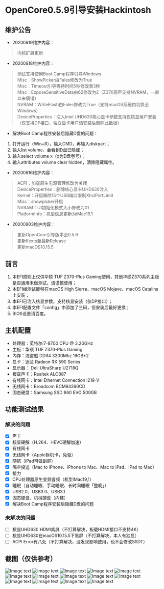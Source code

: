 # OpenCore0.5.9引导安装Hackintosh
## 维护公告
* 20200619维护内容：
> 内核扩展更新
* 20200618维护内容：
> 测试支持使用Boot Camp程序引导Windows  
> Misc：ShowPicker由Fales修改为True  
> Misc：Timeout引导等待时间5秒修改至3秒  
> Misc：ExposeSensitiveData由62修改为2（Z370原声支持NVRAM，一直以来填错）  
> NVRAM：WriteFlash由Fales修改为True（支持macOS系统内切换至Windows）  
> DeviceProperties：注入Intel UHD630核心显卡参数支持仅核显用户安装（仅支持DP接口，独立显卡用户请安装后删除此数据）
* 解决Boot Camp程序安装后隐藏D盘的问题：
1. 打开运行（Win+R），输入CMD，再输入diskpart；
2. 输入list volume，会看到D盘已隐藏；
3. 输入select volume x（x为D盘卷号）；
4. 输入attributes volume clear hidden，清除隐藏属性。
* 20200616维护内容：
> ACPI：加载原生电源管理修改为关闭  
> DeviceProperties：删除核心显卡UHD630注入  
> Kernel：开启解除15个USB端口限制XhciPortLimit  
> Misc：showpicker开启  
> NVRAM：UI初始化模式大小修改为01  
> PlatformInfo：机型信息更新为iMac19,1  
* 20200603维护内容：
> 更新OpenCore引导版本至0.5.9  
> 更新Kexts至最新Release  
> 更新macOS10.15.5  
## 前言
1. 本EFI原则上仅供华硕 TUF Z370-Plus Gaming使用，其他华硕Z370系列主板是否通用未做测试，请谨慎使用；
2. 本EFI经测试能够在macOS High Sierra、macOS Mojave、macOS Catalina上安装；
3. 本EFI已注入核显参数，支持核显安装（仅DP接口）；
4. 本EFI配置文件「config」中添加了三码，但安装后最好更换；
5. BIOS设置请百度。
## 主机配置
* 处理器：英特尔i7-8700 CPU @ 3.20GHz
* 主板：华硕 TUF Z370-Plus Gaming
* 内存：海盗船 DDR4 3200Mhz 16GB*2
* 显卡：迪兰 Radeon RX 590 Series
* 显示器： Dell UltraSharp U2718Q
* 板载声卡：Realtek ALC887
* 有线网卡：Intel Ethernet Connection I219-V
* 无线网卡：Broadcom BCM94360CD
* 固态硬盘：Samsung SSD 960 EVO 500GB
## 功能测试结果
### 解决的问题
- [x]   声卡
- [x] 核显硬解（H.264、HEVC硬解加速）
- [x] 有线网卡
- [x] 无线网卡（Apple拆机卡，免驱）
- [x] 随航（iPad可做副屏）
- [x] 隔空投送（Mac to iPhone、iPhone to Mac、Mac to iPad、iPad to Mac）
- [x] 接力
- [x] CPU处理器原生变频睿频（机型iMac19,1）
- [x] 睡眠（自动睡眠、手动睡眠、长时间睡眠「整晚」）
- [x] USB2.0、USB3.0、USB3.1
- [x] 固态硬盘、机械硬盘（内建）
- [x] 解决Boot Camp程序安装后隐藏D盘的问题
###  未解决的问题
- [ ] 核显UHD630 HDMI紫屏（不打算解决，板载HDMI接口不支持4K）
- [ ] 核显UHD630在macOS10.15.5下黑屏（不打算解决，本人有独显）
- [ ] ACPI Error有八处（不打算解决，没发现影响使用，也不会修改SSDT）
## 截图（仅供参考）
![Image text](https://github.com/hackintosh-OC/Asus-Z370_8700_RX590-EFI/blob/master/uPic/86C56891-0ED6-46EC-ADCB-8C65019DB47A.png)
![Image text](https://raw.githubusercontent.com/hackintosh-OC/Asus-Z370_8700_RX590-EFI/master/uPic/11F467A6-913B-496A-8CB7-D26D1F15DAD2.png)
![Image text](https://raw.githubusercontent.com/hackintosh-OC/Asus-Z370_8700_RX590-EFI/master/uPic/4690EC6F-CA0E-4118-B2AE-BB2AA7A02807.png)
![Image text](https://raw.githubusercontent.com/hackintosh-OC/Asus-Z370_8700_RX590-EFI/master/uPic/8EF3650B-2461-4E5F-96E9-24909F3D20A9.png)
![Image text](https://raw.githubusercontent.com/hackintosh-OC/Asus-Z370_8700_RX590-EFI/master/uPic/0955B6A3-5894-47C9-9423-108E22CF7C06.png)
![Image text](https://raw.githubusercontent.com/hackintosh-OC/Asus-Z370_8700_RX590-EFI/master/uPic/4FC647D3-1872-4F1B-B662-11F6F1183865.png)
![Image text](https://raw.githubusercontent.com/hackintosh-OC/Asus-Z370_8700_RX590-EFI/master/uPic/F87B875C-0122-49E3-8FE1-1F42316D5D02.png)
![Image text](https://raw.githubusercontent.com/hackintosh-OC/Asus-Z370_8700_RX590-EFI/master/uPic/EA82D4D8-44CB-4E42-A0AA-2350ACCBBF76.png)
![Image text](https://raw.githubusercontent.com/hackintosh-OC/Asus-Z370_8700_RX590-EFI/master/uPic/55077B0C-9794-4E12-84F9-5595A5E24AD7.png)
![Image text](https://raw.githubusercontent.com/hackintosh-OC/Asus-Z370_8700_RX590-EFI/master/uPic/364AAEEB-21C2-4554-90B2-A177F1618B6E.png)
![Image text](https://raw.githubusercontent.com/hackintosh-OC/Asus-Z370_8700_RX590-EFI/master/uPic/8A422547-A0E5-4AA2-B060-E2E788D7DF7F.png)
![Image text](https://raw.githubusercontent.com/hackintosh-OC/Asus-Z370_8700_RX590-EFI/master/uPic/7005394C-4165-4CBC-A1B8-E566AE3399A2.png)
![Image text](https://raw.githubusercontent.com/hackintosh-OC/Asus-Z370_8700_RX590-EFI/master/uPic/31B29C8B-B5B7-4FB6-8B0A-85A129EADD7C.png)
![Image text](https://github.com/hackintosh-OC/Asus-Z370_8700_RX590-EFI/blob/master/uPic/%E5%90%AF%E5%8A%A8%E7%A3%81%E7%9B%98.png)
